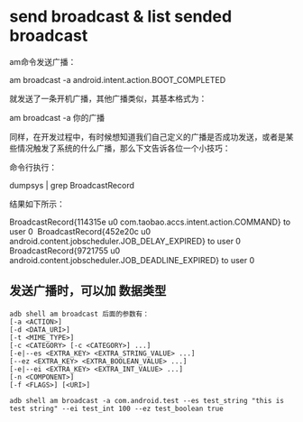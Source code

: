 # send broadcast & list sended broadcast

am命令发送广播：

am broadcast -a android.intent.action.BOOT_COMPLETED

就发送了一条开机广播，其他广播类似，其基本格式为：

am broadcast -a 你的广播



​    同样，在开发过程中，有时候想知道我们自己定义的广播是否成功发送，或者是某些情况触发了系统的什么广播，那么下文告诉各位一个小技巧：

命令行执行：

dumpsys | grep BroadcastRecord

结果如下所示：

   BroadcastRecord{114315e u0 com.taobao.accs.intent.action.COMMAND} to user 0
​    BroadcastRecord{452e20c u0 android.content.jobscheduler.JOB_DELAY_EXPIRED} to user 0
​    BroadcastRecord{9721755 u0 android.content.jobscheduler.JOB_DEADLINE_EXPIRED} to user 0





## 发送广播时，可以加 数据类型

```shell
adb shell am broadcast 后面的参数有：
[-a <ACTION>]
[-d <DATA_URI>]
[-t <MIME_TYPE>] 
[-c <CATEGORY> [-c <CATEGORY>] ...] 
[-e|--es <EXTRA_KEY> <EXTRA_STRING_VALUE> ...] 
[--ez <EXTRA_KEY> <EXTRA_BOOLEAN_VALUE> ...] 
[-e|--ei <EXTRA_KEY> <EXTRA_INT_VALUE> ...] 
[-n <COMPONENT>]
[-f <FLAGS>] [<URI>]
```



```shell
adb shell am broadcast -a com.android.test --es test_string "this is test string" --ei test_int 100 --ez test_boolean true
```

